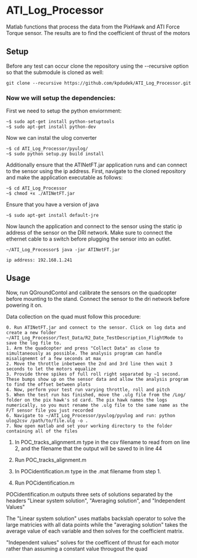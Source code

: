 # ATI_Log_Processor

Matlab functions that process the data from the PixHawk and ATI Force Torque sensor. The results are  to find the coefficient of thrust of the motors


## Setup

Before any test can occur clone the repository using the --recursive option so that the submodule is cloned as well:
```
git clone --recursive https://github.com/kpdudek/ATI_Log_Processor.git
```

### Now we will setup the dependencies:
First we need to setup the python enviornment:
```
~$ sudo apt-get install python-setuptools
~$ sudo apt-get install python-dev
```
Now we can instal the ulog converter
```
~$ cd ATI_Log_Processor/pyulog/
~$ sudo python setup.py build install
```
Additionally ensure that the ATINetFT.jar application runs and can connect to the sensor using the ip address. First, navigate to the cloned repository and make the application executable as follows:
```
~$ cd ATI_Log_Processor
~$ chmod +x ./ATINetFT.jar
```
Ensure that you have a version of java
```
~$ sudo apt-get install default-jre
```

Now launch the application and connect to the sensor using the static ip address of the sensor on the DRI network. Make sure to connect the ethernet cable to a switch before plugging the sensor into an outlet.
```
~/ATI_Log_Processor$ java -jar ATINetFT.jar

ip address: 192.168.1.241
```

## Usage

Now, run QGroundContol and calibrate the sensors on the quadcopter before mounting to the stand. Connect the sensor to the dri network before powering it on.

Data collection on the quad must follow this procedure:
```
0. Run ATINetFT.jar and connect to the sensor. Click on log data and create a new folder ~/ATI_Log_Processor/Test_Data/R2_Date_TestDescription_FlightMode to save the log file to.
1. Arm the quadcopter and press "Collect Data" as close to simultaneously as possible. The analysis program can handle misalignemnt of a few seconds at max
2. Move the throttle inbetween the 2nd and 3rd line then wait 3 seconds to let the motors equalize
3. Provide three spikes of full roll right separated by ~1 second. These bumps show up on the sensor data and allow the analysis program to find the offset between plots
4. Now, perform your test run varying throttle, roll and pitch
5. When the test run has finished, move the .ulg file from the /Log/ folder on the pix hawk's sd card. The pix hawk names the logs numerically, so you must rename the .ulg file to the same name as the F/T sensor file you just recorded
6. Navigate to ~/ATI_Log_Processor/pyulog/pyulog and run: python ulog2csv /path/to/file.ulg -o .
7. Now open matlab and set your working directory to the folder containing all of the files
```

1. In POC_tracks_alignment.m type in the csv filename to read from on line 2, and the filename that the output will be saved to   in line 44
2. Run POC_tracks_alignment.m

3. In POCidentification.m type in the .mat filename from step 1.
4. Run POCidentification.m


POCidentification.m outputs three sets of solutions separated by the headers "Linear system solution", "Averaging solution", and "Independent Values"

The "Linear system solution" uses matlabs backslah operator to solve the large matricies with all data points while the "averaging solution" takes the average value of each variable and then solves for the coefficient matrix.

"Independent values" solves for the coefficent of thrust for each motor rather than assuming a constant value througout the quad
